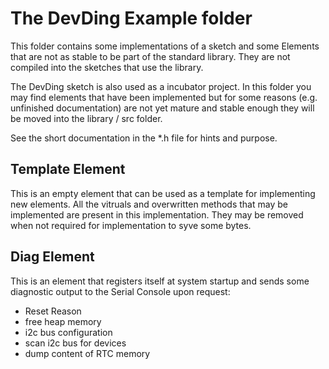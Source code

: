 # The DevDing Example folder

This folder contains some implementations of a sketch and some Elements that are not as stable to be part of the standard library.
They are not compiled into the sketches that use the library.

The DevDing sketch is also used as a incubator project. In this folder you may find elements that have been implemented but for some reasons (e.g. unfinished documentation) are not yet mature and stable enough they will be moved into the library / src folder. 

See the short documentation in the *.h file for hints and purpose.
 
## Template Element 

This is an empty element that can be used as a template for implementing new elements.
All the vitruals and overwritten methods that may be implemented are present in this implementation.
They may be removed when not required for implementation to syve some bytes.

## Diag Element

This is an element that registers itself at system startup
and sends some diagnostic output to the Serial Console upon request:
* Reset Reason
* free heap memory
* i2c bus configuration
* scan i2c bus for devices
* dump content of RTC memory


